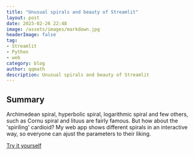 ```yaml
---
title: "Unusual spirals and beauty of Streamlit"
layout: post
date: 2023-02-26 22:48
image: /assets/images/markdown.jpg
headerImage: false
tag:
- Streamlit
- Python
- web
category: blog
author: qqmath
description: Unusual spirals and beauty of Streamlit
---
```


## Summary
Archimedean spiral, hyperbolic spiral, logarithmic spiral and few others, such as Cornu spiral and lituus are fairly famous. But how about the  'spiriling' cardioid? My web app shows different spirals in an interactive way, so everyone can ajust the parameters to their liking.

[Try it yourself](https://qqmath-streamlit-example-streamlit-app-9u97xl.streamlit.app)
